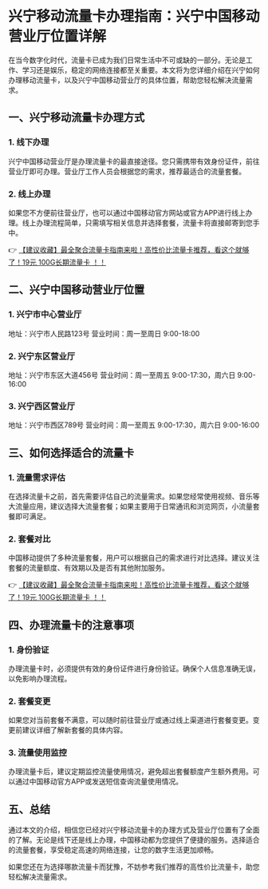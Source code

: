 # 兴宁移动流量卡办理指南：兴宁中国移动营业厅位置详解

在当今数字化时代，流量卡已成为我们日常生活中不可或缺的一部分。无论是工作、学习还是娱乐，稳定的网络连接都至关重要。本文将为您详细介绍在兴宁如何办理移动流量卡，以及兴宁中国移动营业厅的具体位置，帮助您轻松解决流量需求。

## 一、兴宁移动流量卡办理方式

### 1. 线下办理
兴宁中国移动营业厅是办理流量卡的最直接途径。您只需携带有效身份证件，前往营业厅即可办理。营业厅工作人员会根据您的需求，推荐最适合的流量套餐。

### 2. 线上办理
如果您不方便前往营业厅，也可以通过中国移动官方网站或官方APP进行线上办理。线上办理流程简单，只需填写相关信息并选择套餐，流量卡将直接邮寄到您手中。

👉 [【建议收藏】最全聚合流量卡指南来啦！高性价比流量卡推荐，看这个就够了！19元 100G长期流量卡 ！！](https://bit.ly/Liuliangka)

## 二、兴宁中国移动营业厅位置

### 1. 兴宁市中心营业厅
地址：兴宁市人民路123号
营业时间：周一至周日 9:00-18:00

### 2. 兴宁东区营业厅
地址：兴宁市东区大道456号
营业时间：周一至周五 9:00-17:30，周六日 9:00-16:00

### 3. 兴宁西区营业厅
地址：兴宁市西区789号
营业时间：周一至周五 9:00-17:30，周六日 9:00-16:00

## 三、如何选择适合的流量卡

### 1. 流量需求评估
在选择流量卡之前，首先需要评估自己的流量需求。如果您经常使用视频、音乐等大流量应用，建议选择大流量套餐；如果主要用于日常通讯和浏览网页，小流量套餐即可满足。

### 2. 套餐对比
中国移动提供了多种流量套餐，用户可以根据自己的需求进行对比选择。建议关注套餐的流量额度、有效期以及是否有其他附加服务。

👉 [【建议收藏】最全聚合流量卡指南来啦！高性价比流量卡推荐，看这个就够了！19元 100G长期流量卡 ！！](https://bit.ly/Liuliangka)

## 四、办理流量卡的注意事项

### 1. 身份验证
办理流量卡时，必须提供有效的身份证件进行身份验证。确保个人信息准确无误，以免影响办理流程。

### 2. 套餐变更
如果您对当前套餐不满意，可以随时前往营业厅或通过线上渠道进行套餐变更。变更前建议详细了解新套餐的具体内容。

### 3. 流量使用监控
办理流量卡后，建议定期监控流量使用情况，避免超出套餐额度产生额外费用。可以通过中国移动官方APP或发送短信查询流量使用情况。

## 五、总结

通过本文的介绍，相信您已经对兴宁移动流量卡的办理方式及营业厅位置有了全面的了解。无论是线下还是线上办理，中国移动都为您提供了便捷的服务。选择适合的流量套餐，享受稳定高速的网络连接，让您的数字生活更加顺畅。

如果您还在为选择哪款流量卡而犹豫，不妨参考我们推荐的高性价比流量卡，助您轻松解决流量需求。
